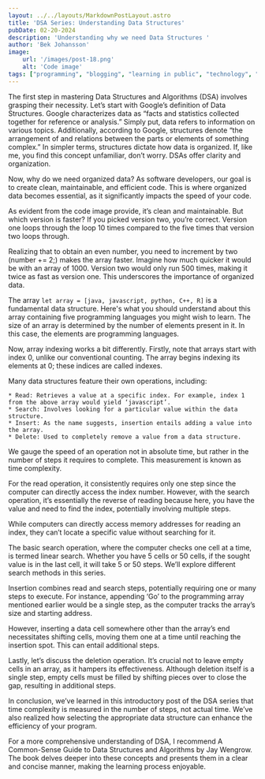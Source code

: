 ```yaml
---
layout: ../../layouts/MarkdownPostLayout.astro
title: 'DSA Series: Understanding Data Structures'
pubDate: 02-20-2024
description: 'Understanding why we need Data Structures '
author: 'Bek Johansson'
image:
    url: '/images/post-18.png'
    alt: 'Code image'
tags: ["programming", "blogging", "learning in public", "technology", "DSA"]
---
```


The first step in mastering Data Structures and Algorithms (DSA) involves grasping their necessity. Let’s start with Google’s definition of Data Structures. Google characterizes data as “facts and statistics collected together for reference or analysis.” Simply put, data refers to information on various topics. Additionally, according to Google, structures denote “the arrangement of and relations between the parts or elements of something complex.” In simpler terms, structures dictate how data is organized. If, like me, you find this concept unfamiliar, don’t worry. DSAs offer clarity and organization.

Now, why do we need organized data? As software developers, our goal is to create clean, maintainable, and efficient code. This is where organized data becomes essential, as it significantly impacts the speed of your code.

As evident from the code image provide, it’s clean and maintainable. But which version is faster? If you picked version two, you’re correct. Version one loops through the loop 10 times compared to the five times that version two loops through.

Realizing that to obtain an even number, you need to increment by two (number += 2;) makes the array faster. Imagine how much quicker it would be with an array of 1000. Version two would only run 500 times, making it twice as fast as version one. This underscores the importance of organized data.

The array `let array = [java, javascript, python, C++, R]` is a fundamental data structure. Here's what you should understand about this array containing five programming languages you might wish to learn. The size of an array is determined by the number of elements present in it. In this case, the elements are programming languages.

Now, array indexing works a bit differently. Firstly, note that arrays start with index 0, unlike our conventional counting. The array begins indexing its elements at 0; these indices are called indexes.

Many data structures feature their own operations, including:

	* Read: Retrieves a value at a specific index. For example, index 1 from the above array would yield ‘javascript’.
	* Search: Involves looking for a particular value within the data structure.
	* Insert: As the name suggests, insertion entails adding a value into the array.
	* Delete: Used to completely remove a value from a data structure.

We gauge the speed of an operation not in absolute time, but rather in the number of steps it requires to complete. This measurement is known as time complexity.

For the read operation, it consistently requires only one step since the computer can directly access the index number. However, with the search operation, it’s essentially the reverse of reading because here, you have the value and need to find the index, potentially involving multiple steps.

While computers can directly access memory addresses for reading an index, they can’t locate a specific value without searching for it.

The basic search operation, where the computer checks one cell at a time, is termed linear search. Whether you have 5 cells or 50 cells, if the sought value is in the last cell, it will take 5 or 50 steps. We’ll explore different search methods in this series.

Insertion combines read and search steps, potentially requiring one or many steps to execute. For instance, appending ‘Go’ to the programming array mentioned earlier would be a single step, as the computer tracks the array’s size and starting address.

However, inserting a data cell somewhere other than the array’s end necessitates shifting cells, moving them one at a time until reaching the insertion spot. This can entail additional steps.

Lastly, let’s discuss the deletion operation. It’s crucial not to leave empty cells in an array, as it hampers its effectiveness. Although deletion itself is a single step, empty cells must be filled by shifting pieces over to close the gap, resulting in additional steps.

In conclusion, we’ve learned in this introductory post of the DSA series that time complexity is measured in the number of steps, not actual time. We’ve also realized how selecting the appropriate data structure can enhance the efficiency of your program.

For a more comprehensive understanding of DSA, I recommend A Common-Sense Guide to Data Structures and Algorithms by Jay Wengrow. The book delves deeper into these concepts and presents them in a clear and concise manner, making the learning process enjoyable.
